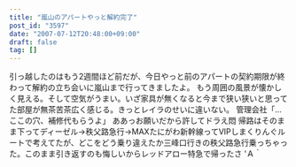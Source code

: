 ```yaml
---
title: "嵐山のアパートやっと解約完了"
post_id: "3597"
date: "2007-07-12T20:48:00+09:00"
draft: false
tag: []
---
```



引っ越したのはもう2週間ほど前だが、今日やっと前のアパートの契約期限が終わって解約の立ち会いに嵐山まで行ってきましたよ。 もう周囲の風景が懐かしく見える。そして空気がうまい。いざ家具が無くなると今まで狭い狭いと思ってた部屋が無茶苦茶広く感じる。きっとレイラのせいに違いない。 管理会社「…ここの穴、補修代もらうよ」 ああっお願いだから許してドラえ悶 帰路はそのまま下ってディーゼル→秩父路急行→MAXたにがわ新幹線ってVIPしまくりんぐルートで考えてたが、どこをどう乗り違えたか三峰口行きの秩父路急行乗っちゃった。このまま引き返すのも悔しいからレッドアロー特急で帰ったさ 'Ａ｀
